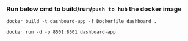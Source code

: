 

### Run below cmd to build/run/`push to hub` the docker image

`docker build -t dashboard-app -f Dockerfile_dashboard .`


`docker run -d -p 8501:8501 dashboard-app`